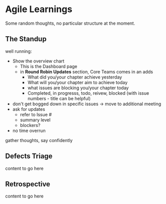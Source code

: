 # Agile Learnings
Some random thoughts, no particular structure at the moment.

## The Standup
well running:
- Show the overview chart
  - This is the Dashboard page
  - in **Round Robin Updates** section, Core Teams comes in an adds
    - What did you/your chapter achieve yesterday
    - What will you/your chapter aim to achieve today
    - what issues are blocking you/your chapter today
    - Completed, in progresss, todo, reivew,  blocked (with issue numbers - title can be helpful)
- don't get bogged down in specific issues -> move to additional meeting
- ask for updates
  - refer to Issue #
  - summary level
  - blockers?
- no time overrun

gather thoughts, say confidently

## Defects Triage
content to go here

## Retrospective
content to go here
